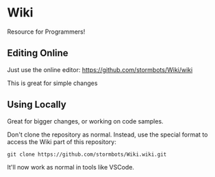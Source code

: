 # Wiki
Resource for Programmers!

## Editing Online
Just use the online editor: https://github.com/stormbots/Wiki/wiki

This is great for simple changes

## Using Locally
Great for bigger changes, or working on code samples. 

Don't clone the repository as normal. Instead, use the special format to access the Wiki part of this repository:

`git clone https://github.com/stormbots/Wiki.wiki.git`

It'll now work as normal in tools like VSCode. 

